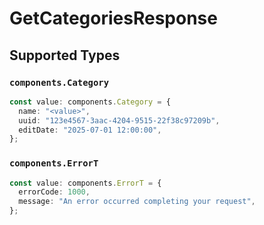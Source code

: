 # GetCategoriesResponse


## Supported Types

### `components.Category`

```typescript
const value: components.Category = {
  name: "<value>",
  uuid: "123e4567-3aac-4204-9515-22f38c97209b",
  editDate: "2025-07-01 12:00:00",
};
```

### `components.ErrorT`

```typescript
const value: components.ErrorT = {
  errorCode: 1000,
  message: "An error occurred completing your request",
};
```

